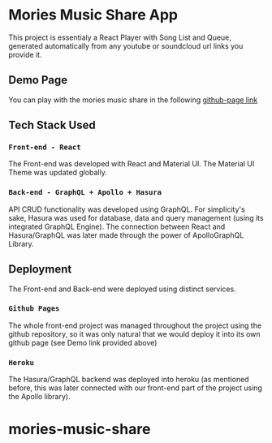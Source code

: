 # Mories Music Share App

This project is essentialy a React Player with Song List and Queue, generated automatically from any youtube or soundcloud url links you provide it.

## Demo Page

You can play with the mories music share in the following [github-page link](http://google.com)

## Tech Stack Used

### `Front-end - React`

The Front-end was developed with React and Material UI.
The Material UI Theme was updated globally.

### `Back-end - GraphQL + Apollo + Hasura`

API CRUD functionality was developed using GraphQL.
For simplicity's sake, Hasura was used for database, data and query management (using its integrated GraphQL Engine).
The connection between React and Hasura/GraphQL was later made through the power of ApolloGraphQL Library.

## Deployment

The Front-end and Back-end were deployed using distinct services.

### `Github Pages`

The whole front-end project was managed throughout the project using the github repository, so it was only natural that we would deploy it into its own github page (see Demo link provided above)

### `Heroku`

The Hasura/GraphQL backend was deployed into heroku (as mentioned before, this was later connected with our front-end part of the project using the Apollo library).

# mories-music-share
